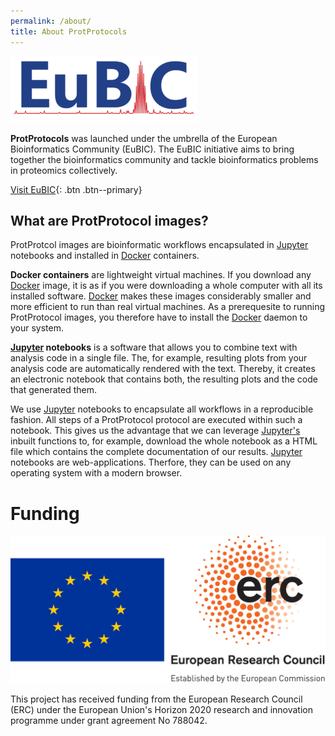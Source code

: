```yaml
---
permalink: /about/
title: About ProtProtocols
---
```


![EuBIC Logo](/assets/images/eubic_logo.png)

**ProtProtocols** was launched under the umbrella of the European Bioinformatics Community (EuBIC). The EuBIC initiative aims to bring together the bioinformatics community and tackle bioinformatics problems in proteomics collectively.

[Visit EuBIC](https://www.proteomics-academy.org){: .btn .btn--primary}

## What are ProtProtocol images?

ProtProtcol images are bioinformatic workflows encapsulated in [Jupyter](https://jupyter.org) notebooks and installed in [Docker](https://www.docker.com) containers.

**Docker containers** are lightweight virtual machines. If you download any [Docker](https://www.docker.com) image, it is as if you were downloading a whole computer with all its installed software. [Docker](https://www.docker.com) makes these images considerably smaller and more efficient to run than real virtual machines. As a prerequesite to running ProtProtocol images, you therefore have to install the [Docker](https://www.docker.com) daemon to your system. 

**[Jupyter](https://jupyter.org) notebooks** is a software that allows you to combine text with analysis code in a single file. The, for example, resulting plots from your analysis code are automatically rendered with the text. Thereby, it creates an electronic notebook that contains both, the resulting plots and the code that generated them.

We use [Jupyter](https://jupyter.org) notebooks to encapsulate all workflows in a reproducible fashion. All steps of a ProtProtocol protocol are executed within such a notebook. This gives us the advantage that we can leverage [Jupyter's](https://jupyter.org) inbuilt functions to, for example, download the whole notebook as a HTML file which contains the complete documentation of our results. [Jupyter](https://jupyter.org) notebooks are web-applications. Therfore, they can be used on any operating system with a modern browser.

# Funding

![EU Logo](/assets/images/eu_logo.png)

This project has received funding from the European Research Council (ERC) under the European Union's Horizon 2020 research and innovation programme under grant agreement No 788042.
